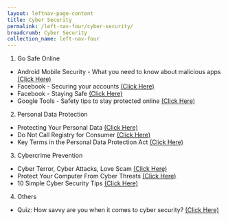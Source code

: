 ```yaml
---
layout: leftnav-page-content
title: Cyber Security
permalink: /left-nav-four/cyber-security/
breadcrumb: Cyber Security
collection_name: left-nav-four
---
```


1. Go Safe Online
  * Android Mobile Security - What you need to know about malicious apps [(Click Here)](http://www.gcflearnfree.org/typing)
  * Facebook - Securing your accounts [(Click Here)](http://www.gcflearnfree.org/typing)
  * Facebook - Staying Safe [(Click Here)](http://www.gcflearnfree.org/typing)
  * Google Tools - Safety tips to stay protected online [(Click Here)](http://www.gcflearnfree.org/typing)
2. Personal Data Protection
  * Protecting Your Personal Data [(Click Here)](http://www.gcflearnfree.org/typing)
  * Do Not Call Registry for Consumer [(Click Here)](http://www.gcflearnfree.org/typing)
  * Key Terms in the Personal Data Protection Act [(Click Here)](http://www.gcflearnfree.org/typing)
3. Cybercrime Prevention
  * Cyber Terror, Cyber Attacks, Love Scam [(Click Here)](http://www.gcflearnfree.org/typing)
  * Protect Your Computer From Cyber Threats [(Click Here)](http://www.gcflearnfree.org/typing)
  * 10 Simple Cyber Security Tips [(Click Here)](http://www.gcflearnfree.org/typing)
4. Others
  * Quiz: How savvy are you when it comes to cyber security? [(Click Here)](http://www.gcflearnfree.org/typing)
